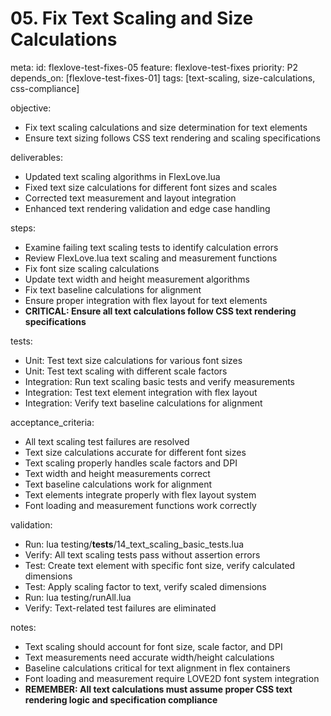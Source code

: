 # 05. Fix Text Scaling and Size Calculations

meta:
  id: flexlove-test-fixes-05
  feature: flexlove-test-fixes
  priority: P2
  depends_on: [flexlove-test-fixes-01]
  tags: [text-scaling, size-calculations, css-compliance]

objective:
- Fix text scaling calculations and size determination for text elements
- Ensure text sizing follows CSS text rendering and scaling specifications

deliverables:
- Updated text scaling algorithms in FlexLove.lua
- Fixed text size calculations for different font sizes and scales
- Corrected text measurement and layout integration
- Enhanced text rendering validation and edge case handling

steps:
- Examine failing text scaling tests to identify calculation errors
- Review FlexLove.lua text scaling and measurement functions
- Fix font size scaling calculations
- Update text width and height measurement algorithms
- Fix text baseline calculations for alignment
- Ensure proper integration with flex layout for text elements
- **CRITICAL: Ensure all text calculations follow CSS text rendering specifications**

tests:
- Unit: Test text size calculations for various font sizes
- Unit: Test text scaling with different scale factors
- Integration: Run text scaling basic tests and verify measurements
- Integration: Test text element integration with flex layout
- Integration: Verify text baseline calculations for alignment

acceptance_criteria:
- All text scaling test failures are resolved
- Text size calculations accurate for different font sizes
- Text scaling properly handles scale factors and DPI
- Text width and height measurements correct
- Text baseline calculations work for alignment
- Text elements integrate properly with flex layout system
- Font loading and measurement functions work correctly

validation:
- Run: lua testing/__tests__/14_text_scaling_basic_tests.lua
- Verify: All text scaling tests pass without assertion errors
- Test: Create text element with specific font size, verify calculated dimensions
- Test: Apply scaling factor to text, verify scaled dimensions
- Run: lua testing/runAll.lua
- Verify: Text-related test failures are eliminated

notes:
- Text scaling should account for font size, scale factor, and DPI
- Text measurements need accurate width/height calculations
- Baseline calculations critical for text alignment in flex containers
- Font loading and measurement require LOVE2D font system integration
- **REMEMBER: All text calculations must assume proper CSS text rendering logic and specification compliance**